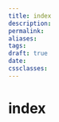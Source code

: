 ```yaml
---
title: index
description: 
permalink: 
aliases: 
tags: 
draft: true
date: 
cssclasses:
---
```


# index

